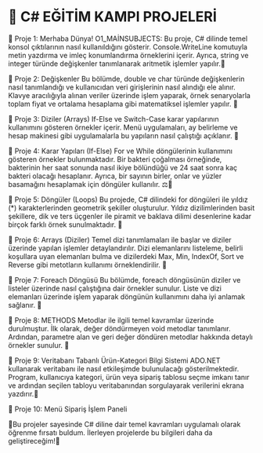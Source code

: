 # 🚀 C# EĞİTİM KAMPI PROJELERİ



🚀 Proje 1: Merhaba Dünya!
O1_MAİNSUBJECTS: Bu proje, C# dilinde temel konsol çıktılarının nasıl kullanıldığını gösterir. Console.WriteLine komutuyla metin yazdırma ve imleç konumlandırma örneklerini içerir.
Ayrıca, string ve integer türünde değişkenler tanımlanarak aritmetik işlemler yapılır.📌

🚀 Proje 2: Değişkenler
Bu bölümde, double ve char türünde değişkenlerin nasıl tanımlandığı ve kullanıcıdan veri girişlerinin nasıl alındığı ele alınır. Klavye aracılığıyla alınan veriler üzerinde işlem yaparak,
örnek senaryolarla toplam fiyat ve ortalama hesaplama gibi matematiksel işlemler yapılır. 📌

🚀 Proje 3: Diziler (Arrays)
If-Else ve Switch-Case karar yapılarının kullanımını gösteren örnekler içerir. Menü uygulamaları, ay belirleme ve hesap makinesi gibi uygulamalarla bu yapıların nasıl çalıştığı açıklanır. 📌

🚀 Proje 4: Karar Yapıları (If-Else)
For ve While döngülerinin kullanımını gösteren örnekler bulunmaktadır. Bir bakteri çoğalması örneğinde, bakterinin her saat sonunda nasıl ikiye bölündüğü ve 24 saat sonra kaç bakteri olacağı hesaplanır.
Ayrıca, bir sayının birler, onlar ve yüzler basamağını hesaplamak için döngüler kullanılır. ⚖📌

🚀 Proje 5: Döngüler (Loops)
Bu projede, C# dilindeki for döngüleri ile yıldız (*) karakterlerinden geometrik şekiller oluşturulur. Yıldız dizilimlerinden basit şekillere, dik ve ters üçgenler ile piramit ve
baklava dilimi desenlerine kadar birçok farklı örnek sunulmaktadır. 📌

🚀 Proje 6: Arrays (Diziler)
Temel dizi tanımlamaları ile başlar ve diziler üzerinde yapılan işlemler detaylandırılır. Dizi elemanlarını listeleme, belirli koşullara uyan elemanları bulma ve dizilerdeki Max, Min,
IndexOf, Sort ve Reverse gibi metotların kullanımı örneklendirilir. 📌

🚀 Proje 7: Foreach Döngüsü 
 Bu bölümde, foreach döngüsünün diziler ve listeler üzerinde nasıl çalıştığına dair örnekler sunulur. Liste ve dizi elemanları üzerinde işlem yaparak döngünün kullanımını daha iyi anlamak sağlanır. 📌

🚀 Proje 8: METHODS
Metodlar ile ilgili temel kavramlar üzerinde durulmuştur. İlk olarak, değer döndürmeyen void metodlar tanımlanır. Ardından, parametre alan ve geri değer döndüren metodlar hakkında detaylı örnekler sunulur. 📌

🚀 Proje 9: Veritabanı Tabanlı Ürün-Kategori Bilgi Sistemi
ADO.NET kullanarak veritabanı ile nasıl etkileşimde bulunulacağı gösterilmektedir. Program, kullanıcıya kategori, ürün veya sipariş tablosu seçme imkanı tanır ve ardından seçilen tabloyu veritabanından sorgulayarak
verilerini ekrana yazdırır.📌

🚀 Proje 10: Menü Sipariş İşlem Paneli

📌Bu projeler sayesinde C# diline dair temel kavramları uygulamalı olarak öğrenme fırsatı buldum. İlerleyen projelerde bu bilgileri daha da geliştireceğim!📌
